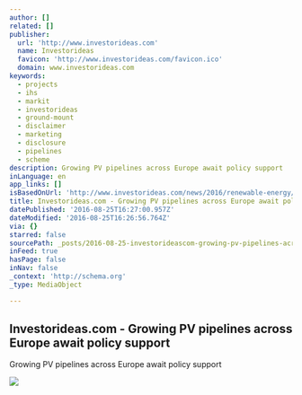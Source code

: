 ```yaml
---
author: []
related: []
publisher:
  url: 'http://www.investorideas.com'
  name: Investorideas
  favicon: 'http://www.investorideas.com/favicon.ico'
  domain: www.investorideas.com
keywords:
  - projects
  - ihs
  - markit
  - investorideas
  - ground-mount
  - disclaimer
  - marketing
  - disclosure
  - pipelines
  - scheme
description: Growing PV pipelines across Europe await policy support
inLanguage: en
app_links: []
isBasedOnUrl: 'http://www.investorideas.com/news/2016/renewable-energy/08251PV.asp'
title: Investorideas.com - Growing PV pipelines across Europe await policy support
datePublished: '2016-08-25T16:27:00.957Z'
dateModified: '2016-08-25T16:26:56.764Z'
via: {}
starred: false
sourcePath: _posts/2016-08-25-investorideascom-growing-pv-pipelines-across-europe-await.md
inFeed: true
hasPage: false
inNav: false
_context: 'http://schema.org'
_type: MediaObject

---
```

<article style=""><h1>Investorideas.com - Growing PV pipelines across Europe await policy support</h1><p>Growing PV pipelines across Europe await policy support</p><img src="http://www.investorideas.com/images/Banners/join-investorideas.gif" /></article>